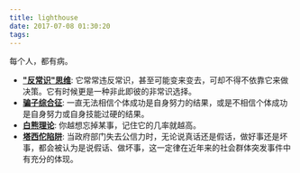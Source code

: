 ```yaml
---
title: lighthouse
date: 2017-07-08 01:30:20
tags:
---
```


每个人，都有病。

- **["反常识"思维](http://www.xinli001.com/info/100010740)**: 它常常违反常识，甚至可能变来变去，可却不得不依靠它来做决策。它有时候更是一种非此即彼的非常识选择。
- **[骗子综合征](http://baike.baidu.com/link?url=M-ktMjfi_a6ffwZ5jAotZABXKL0JcOxsc6xnXLWD33R8KFd1-bKZy1VTdeygWcTHbvos9bQ6FLyPOnKB_0E_1H4ESwgB-rKPEGICs9U1k_CKnMJkjN_OZUbCwmW1KGy2Orr5uG9EkOAqiA34Q3AQL_)**: 一直无法相信个体成功是自身努力的结果，或是不相信个体成功是自身努力或自身技能过硬的结果。
- **[白熊理论](http://baike.baidu.com/link?url=hGsJ8b6Dm5Id9J7DmiJQF5j0EWTzIJ0E9OWBNlgVVEmV68zaUYV4drTPFHfiRH-7bfXAD6FxAMjIm58O3PbjFImbD08q8tZVKVniXpc04GTX7bpMc1yPP0dwqCohydzU)**: 你越想忘掉某事，记住它的几率就越高。
- **[塔西佗陷阱](https://baike.baidu.com/item/%E5%A1%94%E8%A5%BF%E4%BD%97%E9%99%B7%E9%98%B1/2604169?fr=aladdin)**: 当政府部门失去公信力时，无论说真话还是假话，做好事还是坏事，都会被认为是说假话、做坏事，这一定律在近年来的社会群体突发事件中有充分的体现。